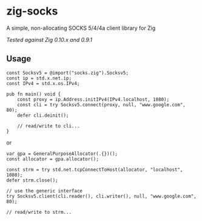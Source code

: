 # zig-socks
A simple, non-allocating SOCKS 5/4/4a client library for Zig

*Tested against Zig 0.10.x and 0.9.1*
## Usage
```zig
const Socksv5 = @import("socks.zig").Socksv5;
const ip = std.x.net.ip;
const IPv4 = std.x.os.IPv4;

pub fn main() void {
    const proxy = ip.Address.initIPv4(IPv4.localhost, 1080);
    const cli = try Socksv5.connect(proxy, null, "www.google.com", 80);
    defer cli.deinit();

    // read/write to cli...
}
```
or
```zig
var gpa = GeneralPurposeAllocator(.{})();
const allocator = gpa.allocator();

const strm = try std.net.tcpConnectToHost(allocator, "localhost", 1080);
defer strm.close();

// use the generic interface
try Socksv5.client(cli.reader(), cli.writer(), null, "www.google.com", 80);

// read/write to strm...
```
